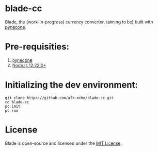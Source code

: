 # blade-cc

Blade, the (work-in-progress) currency converter, (aiming to be) built with [pynecone](https://github.com/pynecone-io/pynecone).

# Pre-requisities: 
1. [pynecone](https://github.com/pynecone-io/pynecone)
2. [Node.js 12.22.0+](https://nodejs.org/en/)
                 
# Initializing the dev environment:
````
git clone https://github.com/afk-echo/blade-cc.git
cd blade-cc
pc init
pc run
`````

# License
Blade is open-source and licensed under the [MIT License](LICENSE).
